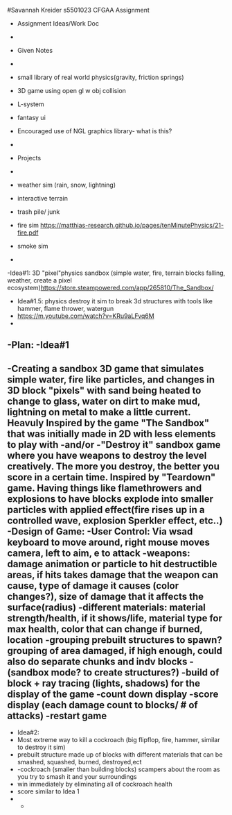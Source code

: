 #Savannah Kreider s5501023 CFGAA Assignment
- Assignment Ideas/Work Doc
-
- Given Notes
-
- small library of real world physics(gravity, friction springs)
- 3D game using open gl w obj collision
- L-system
- fantasy ui
- Encouraged use of NGL graphics library- what is this?
- 
-  Projects
-  
- weather sim (rain, snow, lightning)
- interactive terrain 
- trash pile/ junk
- fire sim https://matthias-research.github.io/pages/tenMinutePhysics/21-fire.pdf
- smoke sim

- 
-Idea#1: 3D "pixel"physics sandbox (simple water, fire, terrain blocks falling, weather, create a pixel ecosystem)https://store.steampowered.com/app/265810/The_Sandbox/
-  Idea#1.5: physics destroy it sim to break 3d structures with tools like hammer, flame thrower, watergun 
-  https://m.youtube.com/watch?v=KRu9aLFvq6M
-
-Plan:
-Idea#1
-
-Creating a sandbox 3D game that simulates simple water, fire like particles, and changes in 3D block "pixels" with sand being heated to change to glass, water on dirt to make mud, lightning on metal to make a little current. Heavuly Inspired by the game "The Sandbox" that was initially made in 2D with less elements to play with
-and/or
-"Destroy it" sandbox game where you have weapons to destroy the level creatively. The more you destroy, the better you score in a certain time. Inspired by "Teardown" game. Having things like flamethrowers and explosions to have blocks explode into smaller particles with applied effect(fire rises up in a controlled wave, explosion Sperkler effect, etc..)
-Design of Game:
-User Control: Via wsad keyboard to move around, right mouse moves camera, left to aim, e to attack
-weapons: damage animation or particle to hit destructible areas, if hits takes damage that the weapon can cause, type of damage it causes (color changes?), size of damage that it affects the surface(radius)
-different materials: material strength/health, if it shows/life, material type for max health, color that can change if burned, location
-grouping prebuilt structures to spawn? grouping of area damaged, if high enough, could also do separate chunks and indv blocks
-(sandbox mode? to create structures?)
-build of block + ray tracing (lights, shadows) for the display of the game
-count down display
-score display (each damage count to blocks/ # of attacks)
-restart game
-  
- Idea#2:
-  Most extreme way to kill a cockroach (big flipflop, fire, hammer, similar to destroy it sim)
-  prebuilt structure made up of blocks with different materials that can be smashed, squashed, burned, destroyed,ect
-  -cockroach (smaller than building blocks) scampers about the room as you try to smash it and your surroundings
-  win immediately by eliminating all of cockroach health
-  score similar to Idea 1
-  -
